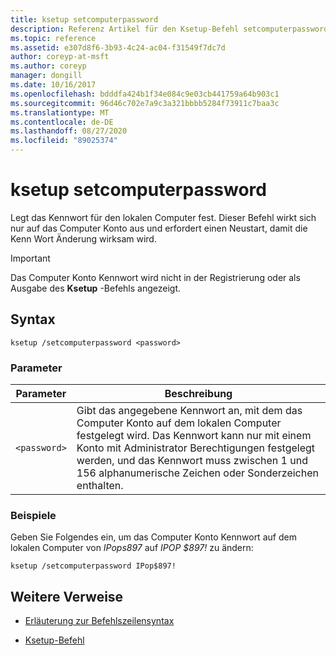 ```yaml
---
title: ksetup setcomputerpassword
description: Referenz Artikel für den Ksetup-Befehl setcomputerpassword, mit dem das Kennwort für den lokalen Computer festgelegt wird.
ms.topic: reference
ms.assetid: e307d8f6-3b93-4c24-ac04-f31549f7dc7d
author: coreyp-at-msft
ms.author: coreyp
manager: dongill
ms.date: 10/16/2017
ms.openlocfilehash: bdddfa424b1f34e084c9e03cb441759a64b903c1
ms.sourcegitcommit: 96d46c702e7a9c3a321bbbb5284f73911c7baa3c
ms.translationtype: MT
ms.contentlocale: de-DE
ms.lasthandoff: 08/27/2020
ms.locfileid: "89025374"
---
```

# <a name="ksetup-setcomputerpassword"></a>ksetup setcomputerpassword

Legt das Kennwort für den lokalen Computer fest. Dieser Befehl wirkt sich nur auf das Computer Konto aus und erfordert einen Neustart, damit die Kenn Wort Änderung wirksam wird.

> [!IMPORTANT]
> Das Computer Konto Kennwort wird nicht in der Registrierung oder als Ausgabe des **Ksetup** -Befehls angezeigt.

## <a name="syntax"></a>Syntax

```
ksetup /setcomputerpassword <password>
```

### <a name="parameters"></a>Parameter

| Parameter | Beschreibung |
| --------- | ----------- |
| `<password>` | Gibt das angegebene Kennwort an, mit dem das Computer Konto auf dem lokalen Computer festgelegt wird. Das Kennwort kann nur mit einem Konto mit Administrator Berechtigungen festgelegt werden, und das Kennwort muss zwischen 1 und 156 alphanumerische Zeichen oder Sonderzeichen enthalten. |

### <a name="examples"></a>Beispiele

Geben Sie Folgendes ein, um das Computer Konto Kennwort auf dem lokalen Computer von *IPops897* auf *IPOP $897!* zu ändern:

```
ksetup /setcomputerpassword IPop$897!
```

## <a name="additional-references"></a>Weitere Verweise

- [Erläuterung zur Befehlszeilensyntax](command-line-syntax-key.md)

- [Ksetup-Befehl](ksetup.md)
